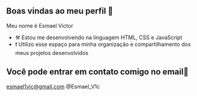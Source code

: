 ## Boas vindas ao meu perfil 👋

Meu nome é Esmael Victor

- ⚒️ Estou me desenvolvendo na linguagem HTML, CSS e JavaScript
- ❗ Utilizo esse espaço para minha organização e compartilhamento dos meus projetos desenvolvidos

## Você pode entrar em contato comigo no email📧 
esmael1vic@gmail.com
@Esmael_V1c
